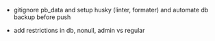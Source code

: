 - gitignore pb_data and setup husky (linter, formater) and automate db backup before push

- add restrictions in db, nonull, admin vs regular
